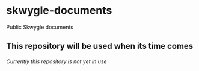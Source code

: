 # skwygle-documents
Public Skwygle documents


## This repository will be used when its time comes

###### Currently this repository is not yet in use
